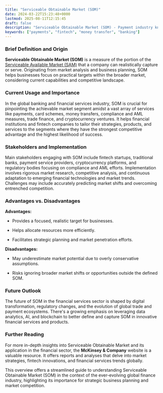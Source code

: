 ```yaml
---
title: "Serviceable Obtainable Market (SOM)"
date: 2024-03-22T15:23:48+0000
lastmod: 2025-08-11T12:15:45
draft: false
description: "Serviceable Obtainable Market (SOM) - Payment industry knowledge and insights"
keywords: ["payments", "fintech", "money transfer", "banking"]
---
```


### Brief Definition and Origin

**Serviceable Obtainable Market (SOM)** is a measure of the portion of the [Serviceable Available Market (SAM)](https://faisalkhan.com/learn/payments-wiki/total-addressable-market-tam/serviceable-available-market-sam/) that a company can realistically capture or serve. Originating from market analysis and business planning, SOM helps businesses focus on practical targets within the broader market, considering current capabilities and competitive landscape.

### Current Usage and Importance

In the global banking and financial services industry, SOM is crucial for pinpointing the achievable market segment amidst a vast array of services like payments, card schemes, money transfers, compliance and AML measures, trade finance, and cryptocurrency ventures. It helps financial institutions and fintech companies to tailor their strategies, products, and services to the segments where they have the strongest competitive advantage and the highest likelihood of success.

### Stakeholders and Implementation

Main stakeholders engaging with SOM include fintech startups, traditional banks, payment service providers, cryptocurrency platforms, and regulatory bodies focusing on compliance and AML efforts. Implementation involves rigorous market research, competitive analysis, and continuous adaptation to emerging financial technologies and market trends. Challenges may include accurately predicting market shifts and overcoming entrenched competition.

### Advantages vs. Disadvantages

**Advantages:**

- Provides a focused, realistic target for businesses.

- Helps allocate resources more efficiently.

- Facilitates strategic planning and market penetration efforts.

**Disadvantages:**

- May underestimate market potential due to overly conservative assumptions.

- Risks ignoring broader market shifts or opportunities outside the defined SOM.

### Future Outlook

The future of SOM in the financial services sector is shaped by digital transformation, regulatory changes, and the evolution of global trade and payment ecosystems. There's a growing emphasis on leveraging data analytics, AI, and blockchain to better define and capture SOM in innovative financial services and products.

### Further Reading

For more in-depth insights into Serviceable Obtainable Market and its application in the financial sector, the **McKinsey & Company** website is a valuable resource. It offers reports and analyses that delve into market strategies, fintech innovations, and financial services trends globally.

This overview offers a streamlined guide to understanding Serviceable Obtainable Market (SOM) in the context of the ever-evolving global finance industry, highlighting its importance for strategic business planning and market competition.
